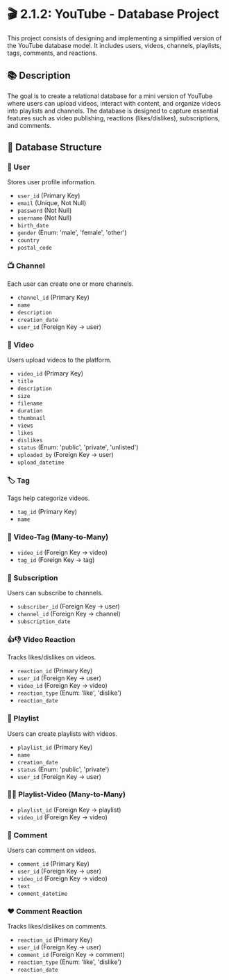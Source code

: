 # 🎬 2.1.2: YouTube - Database Project

This project consists of designing and implementing a simplified version of the YouTube database model. It includes users, videos, channels, playlists, tags, comments, and reactions.

## 📚 Description

The goal is to create a relational database for a mini version of YouTube where users can upload videos, interact with content, and organize videos into playlists and channels. The database is designed to capture essential features such as video publishing, reactions (likes/dislikes), subscriptions, and comments.

## 🧱 Database Structure

### 👤 User
Stores user profile information.
- `user_id` (Primary Key)
- `email` (Unique, Not Null)
- `password` (Not Null)
- `username` (Not Null)
- `birth_date`
- `gender` (Enum: 'male', 'female', 'other')
- `country`
- `postal_code`

### 📺 Channel
Each user can create one or more channels.
- `channel_id` (Primary Key)
- `name`
- `description`
- `creation_date`
- `user_id` (Foreign Key → user)

### 🎥 Video
Users upload videos to the platform.
- `video_id` (Primary Key)
- `title`
- `description`
- `size`
- `filename`
- `duration`
- `thumbnail`
- `views`
- `likes`
- `dislikes`
- `status` (Enum: 'public', 'private', 'unlisted')
- `uploaded_by` (Foreign Key → user)
- `upload_datetime`

### 🏷️ Tag
Tags help categorize videos.
- `tag_id` (Primary Key)
- `name`

### 🔗 Video-Tag (Many-to-Many)
- `video_id` (Foreign Key → video)
- `tag_id` (Foreign Key → tag)

### 🔔 Subscription
Users can subscribe to channels.
- `subscriber_id` (Foreign Key → user)
- `channel_id` (Foreign Key → channel)
- `subscription_date`

### 👍👎 Video Reaction
Tracks likes/dislikes on videos.
- `reaction_id` (Primary Key)
- `user_id` (Foreign Key → user)
- `video_id` (Foreign Key → video)
- `reaction_type` (Enum: 'like', 'dislike')
- `reaction_date`

### 📂 Playlist
Users can create playlists with videos.
- `playlist_id` (Primary Key)
- `name`
- `creation_date`
- `status` (Enum: 'public', 'private')
- `user_id` (Foreign Key → user)

### 📂🎥 Playlist-Video (Many-to-Many)
- `playlist_id` (Foreign Key → playlist)
- `video_id` (Foreign Key → video)

### 💬 Comment
Users can comment on videos.
- `comment_id` (Primary Key)
- `user_id` (Foreign Key → user)
- `video_id` (Foreign Key → video)
- `text`
- `comment_datetime`

### ❤️ Comment Reaction
Tracks likes/dislikes on comments.
- `reaction_id` (Primary Key)
- `user_id` (Foreign Key → user)
- `comment_id` (Foreign Key → comment)
- `reaction_type` (Enum: 'like', 'dislike')
- `reaction_date`

 
